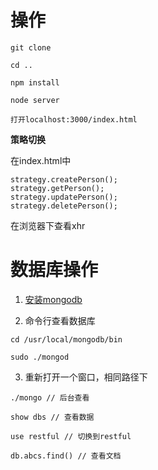 # 操作

```
git clone

cd ..

npm install

node server

打开localhost:3000/index.html
```

**策略切换**

在index.html中 

```
strategy.createPerson();
strategy.getPerson();
strategy.updatePerson();
strategy.deletePerson();
```

在浏览器下查看xhr

# 数据库操作

1. [安装mongodb](http://www.runoob.com/mongodb/mongodb-linux-install.html)

2. 命令行查看数据库

`cd /usr/local/mongodb/bin`

`sudo ./mongod`

3. 重新打开一个窗口，相同路径下

```
./mongo // 后台查看

show dbs // 查看数据

use restful // 切换到restful

db.abcs.find() // 查看文档
```